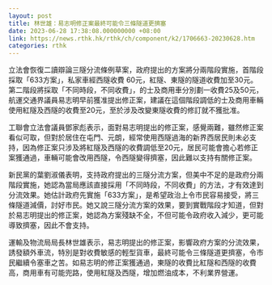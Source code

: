```yaml
---
layout: post
title: 林世雄：易志明修正案最終可能令三條隧道更擠塞
date: 2023-06-28 17:38:08.000000000 +08:00
link: https://news.rthk.hk/rthk/ch/component/k2/1706663-20230628.htm
categories: rthk
---
```


立法會恢復二讀辯論三隧分流條例草案，政府提出的方案將分兩階段實施，首階段採取「633方案」，私家車經西隧收費 60元，紅隧、東隧的隧道收費加至30元。第二階段將採取「不同時段，不同收費」，的士及商用車分別劃一收費25及50元，航運交通界議員易志明早前獲准提出修正案，建議在這個階段調低的士及商用車輛使用紅隧及西隧的收費至20元，至於涉及改變東隧收費的修訂就不獲批准。

工聯會立法會議員鄧家彪表示，面對易志明提出的修正案，感覺兩難，雖然修正案看似可取，但對於居住在屯門、元朗，經常使用西隧過海的新界西居民則未必支持，因為修正案只涉及將紅隧及西隧的收費調低至20元，居民可能會擔心若修正案獲通過，車輛可能會改用西隧，令西隧變得擠塞，因此難以支持有關修正案。

新民黨的葉劉淑儀表明，支持政府提出的三隧分流方案，但美中不足的是政府分兩階段實施，她認為當局應該直接採用「不同時段，不同收費」的方法，才有效達到分流效果。她估計政府先實施「633方案」，是希望政治上令市民容易接受，將三條隧道減價，討好市民。她又說三隧分流方案的效果，要到實戰階段才知道，但對於易志明提出的修正案，她認為方案殘缺不全，不但可能令政府收入減少，更可能導致擠塞，因此不會支持。

運輸及物流局局長林世雄表示，易志明提出的修正案，影響政府方案的分流效果，誘發額外車流，特別是對收費敏感的輕型貨車，最終可能令三條隧道更擠塞，令市民繼續令塞車之苦。如易志明的修正案獲通過，東隧的收費比紅隧和西隧的收費高，商用車有可能兜路，使用紅隧及西隧，增加燃油成本，不利業界營運。
